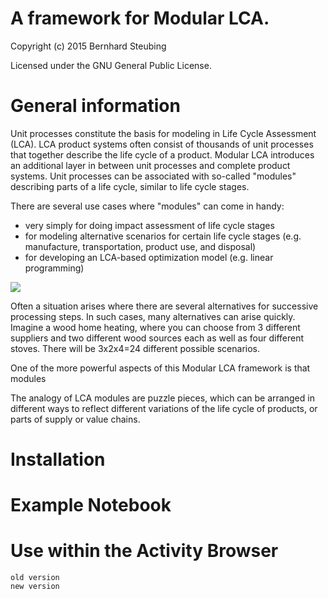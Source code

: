 # A framework for Modular LCA. #

Copyright (c) 2015 Bernhard Steubing

Licensed under the GNU General Public License.

# General information #

Unit processes constitute the basis for modeling in Life Cycle Assessment (LCA). LCA product systems often consist of
thousands of unit processes that together describe the life cycle of a product. Modular LCA introduces an additional layer in between
unit processes and complete product systems. Unit processes can be associated with so-called "modules" describing parts of a life cycle,
similar to life cycle stages.

There are several use cases where "modules" can come in handy:
- very simply for doing impact assessment of life cycle stages
- for modeling alternative scenarios for certain life cycle stages (e.g. manufacture, transportation, product use, and disposal)
- for developing an LCA-based optimization model (e.g. linear programming)

<img src="docs/modules_and_modular_system.png"/>



Often a situation arises where there are several alternatives for successive processing steps. In such cases, many
alternatives can arise quickly. Imagine a wood home heating, where you can choose from 3 different suppliers and two
different wood sources each as well as four different stoves. There will be 3x2x4=24 different possible scenarios.

One of the more powerful aspects of this Modular LCA framework is that modules

The analogy of LCA modules are puzzle pieces, which can be arranged in different ways to reflect different variations
of the life cycle of products, or parts of supply or value chains.



# Installation #

# Example Notebook #

# Use within the Activity Browser #

    old version
    new version